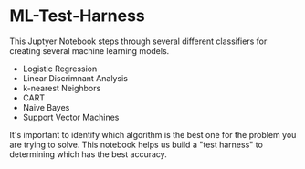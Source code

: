 # ML-Test-Harness
This Juptyer Notebook steps through several different classifiers for creating several machine learning models.

* Logistic Regression
* Linear Discrimnant Analysis
* k-nearest Neighbors
* CART
* Naive Bayes
* Support Vector Machines

It's important to identify which algorithm is the best one for the problem you are trying to solve. This notebook helps us build a "test harness" to determining which has the best accuracy. 
